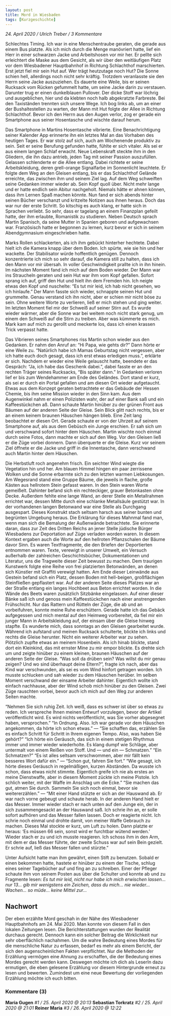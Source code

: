 ```yaml
---
layout: post
title: Mord in Wiesbaden
tags: [Kurzgeschichte]
---  
```

*24. April 2020 / Ulrich Treber / 3 Kommentare*

Schlechtes Timing. Ich war in eine Menschentraube geraten, die gerade aus einem Bus platzte. Als ich mich durch die Menge manövriert hatte, lief ein Herr in einer schwarzen Jacke und Arbeitshosen vor mir her. Er pellte sich erleichtert die Maske aus dem Gesicht, als wir über den weitläufigen Platz vor dem Wiesbadener Hauptbahnhof in Richtung Schlachthof marschierten. Erst jetzt fiel mir sein Hut auf. Wer trägt heutzutage noch Hut? Die Sonne schien hell, allerdings noch nicht sehr kräftig. Trotzdem veranlasste sie den Herrn seine Jacke auszuziehen. Es dauerte eine Weile, bis er seinen Rucksack vom Rücken gefummelt hatte, um seine Jacke darin zu verstauen. Darunter trug er einen dunkelblauen Pullover. Der dicke Stoff war löchrig und ausgeblichen, hier und da klebten noch halb abgekratzte Farbreste. Bei den Taxiständen trennten sich unsere Wege. Ich bog links ab, um an einer der Bushaltestellen zu warten, der Mann mit Hut folgte der Allee in Richtung Schlachthof. Bevor ich den Herrn aus den Augen verlor, zog er gerade ein Smartphone aus seiner Hosentasche und wischte darauf herum. 

Das Smartphone in Martins Hosentasche vibrierte. Eine Benachrichtigung seiner Kalender App erinnerte ihn ein letztes Mal an das Vorhaben des heutigen Tages. Er war stolz auf sich, auch am Wochenende produktiv zu sein. Seit er seine Berufung gefunden hatte, fühlte er sich vitaler. Als sei er aus einem langen Schlaf erwacht. Neue Lebenskraft steckte ihm in den Gliedern, die ihn dazu antrieb, jeden Tag mit seiner Passion auszufüllen. Gelassen schlenderte er die Allee entlang. Dabei richtete er seine Arbeitskleidung, deren grell-orange Signalfarbe im Sonnenlicht leuchtete. Er folgte dem Weg an den Gleisen entlang, bis er das Schlachthof Gelände erreichte, das zwischen ihm und seinem Ziel lag. Auf dem Weg schweiften seine Gedanken immer wieder ab. Sein Kopf quoll über. Nicht mehr lange und er hatte endlich sein Abitur nachgeholt. Niemals hätte er ahnen können, dass ihm Lernen Spaß machen könnte. Nun fand er sich abends hinter seinen Bücher verschanzt und kritzelte Notizen aus ihnen heraus. Doch das war nur der erste Schritt. So kitschig es auch klang, er hatte sich in Sprachen verliebt. So sehr, dass er tagelang an einem Finanzplan gefeilt hatte, der ihm erlaubte, Romanistik zu studieren. Neben Deutsch sprach Martin Spanisch, da seine Mutter in Spanien geboren und aufgewachsen war. Französisch hatte er begonnen zu lernen, kurz bevor er sich in seinem Abendgymnasium eingeschrieben hatte. 

Marks Rollen schlackerten, als ich ihm gebückt hinterher hechtete. Dabei hielt ich die Kamera knapp über dem Boden. Ich spürte, wie sie hin und her wackelte. Der Stabilisator würde hoffentlich genügen. Dennoch konzentrierte ich mich so sehr darauf, die Kamera still zu halten, dass ich den Mann vor mir übersah. In voller Geschwindigkeit prallte ich in ihn hinein. Im nächsten Moment fand ich mich auf dem Boden wieder. Der Mann war ins Straucheln geraten und sein Hut war ihm vom Kopf gefallen. Sofort sprang ich auf, griff den Hut und hielt ihn dem Fremden hin. Ich neigte etwas den Kopf und nuschelte: “Es tut mir leid, ich hab nicht gesehen, wo ich hinlaufe.” Der Mann fasste sich wieder, schnappte seinen Hut und grummelte. Genau verstand ich ihn nicht, aber er schien mir nicht böse zu sein. Ohne weitere Worte zu verlieren, ließ er mich stehen und ging weiter. Im letzten Moment fiel mir der Schweiß auf seiner Stirn auf. Es wurde wieder wärmer, aber die Sonne war bei weitem noch nicht stark genug, um einem den Schweiß auf die Stirn zu treiben. Aber was kümmerte es mich. Mark kam auf mich zu gerollt und meckerte los, dass ich einen krassen Trick verpasst hatte. 

Das Vibrieren seines Smartphones riss Martin schon wieder aus den Gedanken. Er nahm den Anruf an: “Hi Papa, wie gehts dir?” Dann hörte er eine Weile zu. “Natürlich habe ich Mamas Geburtstag nicht vergessen, aber ich hatte euch doch gesagt, dass ich erst etwas erledigen muss.”, erklärte er sich. Nachdem er wieder eine Weile gelauscht hatte, beendete er das Gespräch: “Ja, ich habe das Geschenk dabei.”, dabei fasste er an den rechten Träger seines Rucksacks, “Bis später dann.” In Gedanken verloren lief er bis zum Wendehammer am Ende des Geländes. Dort stand er kurz, als sei er durch ein Portal gefallen und am diesen Ort wieder aufgetaucht. Etwas aus dem Konzept geraten betrachtete er das Gebäude der Hessen Chemie, bis ihm seine Mission wieder in den Sinn kam. Aus dem Augenwinkel nahm er einen Polizisten wahr, der auf einer Bank saß und ein Kaffeestückchen aß. Dann schaute Martin hinüber zu der grünen Front aus Bäumen auf der anderen Seite der Gleise. Sein Blick glitt nach rechts, bis er an einem keinem braunen Häuschen hängen blieb. Eine Zeit lang beobachtet er diesen Ort. Gerade schaute er von der Uhrzeit auf seinem Smartphone auf, als aus dem Gebüsch ein Junge erschien. Er sah sich um und verschwand sofort hinter dem Häuschen. Martin wischte noch einmal durch seine Fotos, dann machte er sich auf den Weg. Vor den Gleisen ließ er die Züge vorbei donnern. Dann überquerte er die Gleise. Kurz vor seinem Ziel öffnete er die Jacke und griff in die Innentasche, dann verschwand auch Martin hinter dem Häuschen.

Die Herbstluft roch angenehm frisch. Ein seichter Wind wiegte die Vegetation hin und her. Am blauen Himmel hingen ein paar zerrissene Wolken und die Sonne erbarmte sich zu den letzten warmen Liebkosungen. Am Wegesrand  stand eine Gruppe Bäume, die jeweils in flache, große Kästen aus hellrotem Stein gefasst waren. In den Stein waren Worte gemeißelt. Dahinter befand sich ein rechteckiger, grauer Betonkasten ohne Decke. Außerdem fehlte eine lange Wand, an derer Stelle ein Metallrahmen errichtet war, dessen Mitte durch eine schlanke Metallsäule gestützt war. In der vorhandenen langen Betonwand war eine Stelle als Durchgang ausgespart. Dieses Konstrukt stach seltsam harsch aus seiner bunten und begrünten Umgebung heraus. Die Erklärung für dieses Mahnmal fand man, wenn man sich die Bemalung der Außenwände betrachtete. Sie erinnerte daran, dass zur Zeit des Dritten Reichs an jener Stelle jüdische Bürger Wiesbadens zur Deportation auf Züge verladen worden waren. In diesem Kontext ergaben auch die Worte auf den hellroten Pflanzschalen der Bäume davor Sinn. Es waren Textfragmente, die den Briefen der Deportierten entnommen waren. Texte, verewigt in unserer Umwelt, ein Versuch außerhalb der zahlreichen Geschichtsbücher, Dokumentationen und Literatur, uns die Tragweite dieser Zeit bewusst zu machen. Dem traurigen Kunstwerk folgte eine Reihe von frei platzierten Betonwänden, an denen sich Künstler mit Graffiti verewigt hatten. Am Ende dieser Leinwände aus Gestein befand sich ein Platz, dessen Boden mit hell-beigen, großflächigen Steinfließen gepflastert war. Auf der anderen Seite dieses Platzes war an der Straße entlang ein langes Hochbeet aus Beton errichtet worden. In die Wände des Beets waren zusätzlich Sitzbänke eingelassen. Auf einer dieser Bänke saß ich und genoss mein Kaffeestückchen nach einer anstrengenden Frühschicht. Nur das Rattern und Rütteln der Züge, die ab und an vorbeifuhren, konnte meine Ruhe erschüttern. Gerade hatte ich das Gebäck aufgegessen und mich mental auf den Heimweg vorbereitet, da fiel mir ein junger Mann in Arbeitskleidung auf, der einsam über die Gleise hinweg stapfte. Es wunderte mich, dass sonntags an den Gleisen gearbeitet wurde. Während ich aufstand und meinen Rucksack schulterte, blickte ich links und rechts die Gleise herunter. Nicht ein weiterer Arbeiter war zu sehen. Plötzlich zupfte etwas an meinem Hosenbein. Als ich hinab blickte, stand dort ein Kleinkind, das mit ernster Mine zu mir empor blickte. Es drehte sich um und zeigte hinüber zu einem kleinen, braunen Häuschen auf der anderen Seite der Gleise. “Was soll da drüben sein? Was willst du mir genau zeigen? Und wo sind überhaupt deine Eltern?”, fragte ich nach, aber das Kind war verschwunden, als sei es vom Wind hinfort getragen worden. Ich musste schlucken und sah wieder zu dem Häuschen herüber. Im selben Moment verschwand der einsame Arbeiter dahinter. Eigentlich wollte ich einfach nachhause, aber der Wind schob mich hinüber zu den Gleisen. Zwei Züge rauschten vorbei, bevor auch ich mich auf den Weg zur anderen Seiten machte. 

“Nehmen Sie sich ruhig Zeit. Ich weiß, dass es schwer ist über so etwas zu reden. Ich verspreche Ihnen meinen Entwurf vorzulegen, bevor der Artikel veröffentlicht wird. Es wird nichts veröffentlicht, was Sie vorher abgesegnet haben, versprochen.”
“In Ordnung. Also. Ich war gerade vor dem Häuschen angekommen, da hörte ich schon etwas.” 
— “Sie schaffen das, erzählen Sie es einfach Schritt für Schritt in Ihrem eigenen Tempo. Also, was haben Sie gehört?”
“Ich hörte ein Geräusch, das sich in einem stetigen Rhythmus immer und immer wieder wiederholte. Es klang dumpf wie Schläge, aber untermalt von einem Reißen von Stoff. Und — und ein — Schmatzen.”
“Ein Schmatzen?”
“Es ist alles seltsam verschwommen, aber mir fällt kein besseres Wort dafür ein.” 
— “Schon gut, fahren Sie fort.”
“Wie gesagt, ich hörte dieses Geräusch in regelmäßigen, kurzen Abständen. Da wusste ich schon, dass etwas nicht stimmte. Eigentlich greife ich nie als erstes an meine Dienstwaffe, aber in diesem Moment zückte ich meine Pistole. Ich schlich weiter, mit der Waffe im Anschlag um die Ecke.” 
“Sie machen das gut, atmen Sie durch. Sammeln Sie sich noch einmal, bevor sie weitererzählen.” 
—
“Mit einer Hand stützte er sich an der Hauswand ab. Er war nach vorne gebeugt und schaute herab. In der anderen Hand hielt er das Messer. Immer wieder stach er nach unten auf den Junge ein, der in sich zusammengesackt an der Hauswand saß. Ich schrie ihn an, er solle sofort aufhören und das Messer fallen lassen. Doch er reagierte nicht. Ich schrie noch einmal und drohte damit, von meiner Waffe Gebrauch zu machen. Dieses Mal stockte er kurz, um Luft zu holen. Dann platzte er heraus: ‘Es müssen 66 sein, sonst wird er furchtbar wütend werden.’ Wieder stach er zu und ich musste reagieren. Ich schoss ihm in den Arm, mit dem er das Messer führte, der zweite Schuss war auf sein Bein gezielt. Er schrie auf, ließ das Messer fallen und stürzte.”

Unter Aufsicht hatte man ihm gewährt, einen Stift zu benutzen. Sobald er einen bekommen hatte, hastete er hinüber zu einem der Tische, schlug eines seiner Tagebücher auf und fing an zu schreiben. Einer der Pfleger schaute ihm von seinem Posten aus über die Schulter und konnte ab und zu Fragmente lesen: _Es tut mir leid, nicht nur habe ich mich erwischen lassen… nur 13… gib mir wenigstens ein Zeichen, dass du mich… nie wieder… Wachen… so müde… keine Mittel zur…_
## Nachwort
Der eben erzählte Mord geschah in der Nähe des Wiesbadener Hauptbahnhofs am 24. Mai 2020. Man konnte von diesem Fall in den lokalen Zeitungen lesen. Die Berichterstattungen wurden der Realität durchaus gerecht. Dennoch kann ein solcher Beitrag die Wirklichkeit nur sehr oberflächlich nachahmen. Um die wahre Bedeutung eines Mordes für die menschliche Natur zu erfassen, bedarf es mehr als einem Bericht, der sich den augenscheinlichen Fakten verpflichtet. Nur die Methoden der Erzählung vermögen eine Ahnung zu erschaffen, die der Bedeutung eines Mordes gerecht werden kann. Deswegen möchte ich dich als LeserIn dazu ermutigen, die eben gelesene Erzählung vor diesem Hintergrunde erneut zu lesen und bewerten. Zumindest um eine neue Bewertung der vorliegenden Erzählung möchte ich euch bitten.
### Kommentare (3)
**Maria Gugen**
*#1 / 25. April 2020 @ 20:13* 
**Sebastian Torkratz**
*#2 / 25. April 2020 @ 21:01*
**Reiner Maria**
*#3 / 26. April 2020 @ 12:22* 
